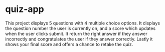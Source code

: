 # quiz-app
This project displays 5 questions with 4 multiple choice options. It displays the question number the user is currently on, and a score which updates when the user clicks submit. It return the right answer if they answer incorrectly and congratulates the user if they answer correctly. Lastly it shows your final score and offers a chance to retake the quiz. 
